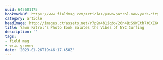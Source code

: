 ```yaml
---
uuid: 645601175
bookmarkOf: https://www.fieldmag.com/articles/yawn-patrol-new-york-city-surfing-photo-book
category: article
headImage: http://images.ctfassets.net/r7p9m4b1iqbp/26n4BzS9WEth730XEKOEem/280045edd8642b8e14a80550c9b10732/Hoshi-Ludwig-Yawn-Patrol-NYC-Surfing-Book-Hero.jpg?w=1000
title: Yawn Patrol's Photo Book Salutes the Vibes of NYC Surfing
description: ''
tags:
- field mag
- eric greene
date: '2023-01-26T19:46:17.650Z'
---
```



